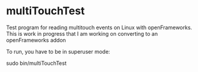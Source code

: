 # multiTouchTest
Test program for reading multitouch events on Linux with openFrameworks.
This is work in progress that I am working on converting to an openFrameworks addon

To run, you have to be in superuser mode:

sudo bin/multiTouchTest

